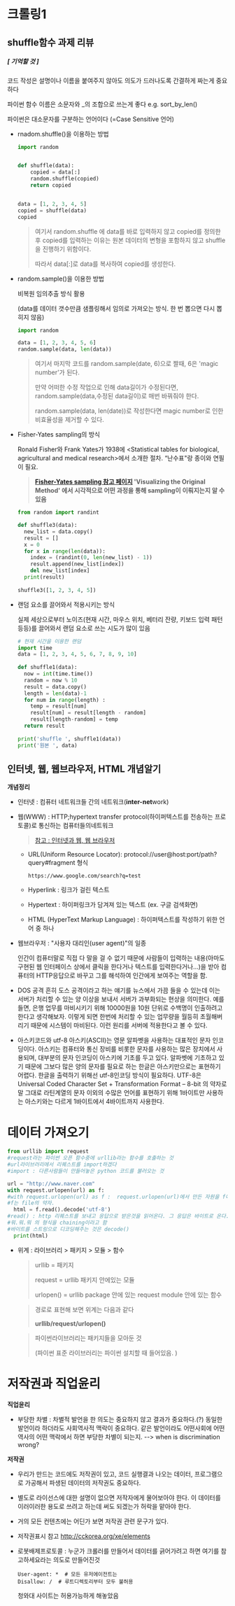 # 크롤링1

## shuffle함수 과제 리뷰

##### [ 기억할 것 ] 

코드 작성은 설명이나 이름을 붙여주지 않아도 의도가 드러나도록 간결하게 짜는게 중요하다 

파이썬 함수 이름은 소문자와 _의 조합으로 쓰는게 좋다 e.g. sort_by_len()

파이썬은 대소문자를 구분하는 언어이다 (=Case Sensitive 언어)



+ rnadom.shuffle()을 이용하는 방법

  ```python
  import random
  
  
  def shuffle(data):
      copied = data[:]
      random.shuffle(copied)
      return copied
  
  
  data = [1, 2, 3, 4, 5]
  copied = shuffle(data)
  copied
  ```

  >여기서 random.shuffle 에 data를 바로 입력하지 않고 copied를 정의한 후 copied를 입력하는 이유는 원본 데이터의 변형을 포함하지 않고 shuffle을 진행하기 위함이다. 
  >
  >따라서 data[:]로 data를 복사하여 copied를 생성한다. 

  

+ random.sample()을 이용한 방법

  비복원 임의추출 방식 활용

  (data를 데이터 갯수만큼 샘플링해서 임의로 가져오는 방식. 한 번 뽑으면 다시 뽑히지 않음)

  ```python
  import random
  
  data = [1, 2, 3, 4, 5, 6]
  random.sample(data, len(data))
  ```

  > 여기서 마지막 코드를 random.sample(date, 6)으로 짤때, 6은 'magic number'가 된다.
  >
  > 만약 어떠한 수정 작업으로 인해 data길이가 수정된다면, random.sample(data,수정된 data길이)로 매번 바꿔줘야 한다. 
  >
  > random.sample(data, len(date))로 작성한다면 magic number로 인한 비효율성을 제거할 수 있다.  

  

+ Fisher-Yates sampling의 방식

  Ronald Fisher와 Frank Yates가 1938에 <Statistical tables for biological, agricultural and medical research>에서 소개한 절차. “난수표"랑 종이와 연필이 필요.
  >
  > **[Fisher-Yates sampling 참고 페이지](https://exceptionnotfound.net/understanding-the-fisher-yates-card-shuffling-algorithm/) 'Visualizing the Original Method' 에서 시각적으로 어떤 과정을 통해  sampling이 이뤄지는지 알 수 있음**

  ```python
  from random import randint
  
  def shuffle3(data):
    new_list = data.copy()
    result = []
    x = 0
    for x in range(len(data)):
      index = (randint(0, len(new_list) - 1))
      result.append(new_list[index])
      del new_list[index]
    print(result)
    
  shuffle3([1, 2, 3, 4, 5])
  ```

  

+ 랜덤 요소를 끌어와서 적용시키는 방식

  실제 세상으로부터 노이즈(현재 시간, 마우스 위치, 베터리 잔량, 키보드 입력 패턴 등등)를 끌어와서 랜덤 요소로 쓰는 시도가 많이 있음

  ```python
  # 현재 시간을 이용한 랜덤
  import time
  data = [1, 2, 3, 4, 5, 6, 7, 8, 9, 10]
   
  def shuffle1(data):
    now = int(time.time())
    random = now % 10
    result = data.copy()
    length = len(data)-1
    for num in range(length) :
      temp = result[num]
      result[num] = result[length - random]
      result[length-random] = temp
    return result
    
  print('shuffle ', shuffle1(data))
  print('원본 ', data)
  ```

  

## 인터넷, 웹, 웹브라우저, HTML 개념알기

**개념정리**

+ 인터넷 : 컴퓨터 네트워크들 간의 네트워크(**inter-net**work)

+ 웹(WWW) : HTTP;hypertext transfer protocol(하이퍼텍스트를 전송하는 프로토콜)로 통신하는 컴퓨터들의네트워크 

  > [참고 : 인터넷과 웹, 웹 브라우저](https://www.youtube.com/watch?v=J8hzJxb0rpc)

  + URL(Uniform Resource Locator): protocol://user@host:port/path?query#fragment 형식 

    ```http
    https://www.google.com/search?q=test
    ```

  + Hyperlink : 링크가 걸린 텍스트

  + Hypertext : 하이퍼링크가 담겨져 있는 텍스트 (ex. 구글 검색화면) 

  + HTML (HyperText Markup Language) : 하이퍼텍스트를 작성하기 위한 언어 중 하나 

+ 웹브라우저 : "사용자 대리인(user agent)"의 일종

  인간이 컴퓨터말로 직접 다 말을 걸 수 없기 때문에 사람들이 입력하는 내용(아마도 구현된 웹 인터페이스 상에서 클릭을 한다거나 텍스트를 입력한다거나...)을 받아 컴퓨터의 HTTP응답으로 바꾸고 그를 해석하여 인간에게 보여주는 역할을 함.

+ DOS 공격
  흔히 도스 공격이라고 하는 얘기를 뉴스에서 가끔 들을 수 있는데 이는 서버가 처리할 수 있는 양 이상을 보내서 서버가 과부화되는 현상을 의미한다. 예를 들면, 은행 업무를 마비시키기 위해 10000원을 10원 단위로 수백명이 인출하려고 한다고 생각해보자. 이렇게 되면 한번에 처리할 수 있는 업무량을 월등히 초월해버리기 때문에 시스템이 마비된다. 이런 원리를 서버에 적용한다고 볼 수 있다. 

+ 아스키코드와 utf-8
  아스키(ASCII)는 영문 알파벳을 사용하는 대표적인 문자 인코딩이다. 아스키는 컴퓨터와 통신 장비를 비롯한 문자를 사용하는 많은 장치에서 사용되며, 대부분의 문자 인코딩이 아스키에 기초를 두고 있다. 
  알파벳에 기초하고 있기 때문에 그보다 많은 양의 문자를 필요로 하는 한글은 아스키만으로는 표현하기 어렵다. 한글을 출력하기 위해선 utf-8인코딩 방식이 필요하다. UTF-8은 Universal Coded Character Set + Transformation Format – 8-bit 의 약자로 말 그대로 라틴계열의 문자 이외의 수많은 언어를 표현하기 위해 1바이트만 사용하는 아스키와는 다르게 1바이트에서 4바이트까지 사용한다. 



# 데이터 가져오기

```python
from urllib import request 
#request라는 파이썬 오픈 함수중에 urllib라는 함수를 호출하는 것
#url라이브러리에서 리퀘스트를 import하겠다
#import : 다른사람들이 만들어놓은 python 코드를 불러오는 것

url = "http://www.naver.com"
with request.urlopen(url) as f:
#with request.urlopen(url) as f :  request.urlopen(url)에서 만든 자원을 f에 할당하고 다 쓴 다음에는 자원을 해제하기 위해 쓰인다.
#f는 file의 약자.
  html = f.read().decode('utf-8')
#read() : http 리퀘스트를 보내고 응답으로 받은것을 읽어온다. 그 응답은 바이트로 온다.
#뭐.뭐.뭐 의 형식을 chaining이라고 함 
#바이트를 스트링으로 디코딩해주는 것은 decode()
  print(html)
```

+ 위계 : 라이브러리 > 패키지 >  모듈 > 함수

  >  urllib = 패키지
  >
  > request = urllib 패키지 안에있는 모듈
  >
  > urlopen() = urllib package 안에 있는 request module 안에 있는 함수

  > 경로로 표현해 보면 위계는 다음과 같다 
  >
  >  **urllib/request/urlopen()** 

  > 파이썬라이브러리는 패키지들을 모아둔 것 
  >
  > (파이썬 표준 라이브러리는 파이썬 설치할 때 들어있음. )

  

# 저작권과 직업윤리 

**직업윤리**

- 부당한 차별 : 차별적 발언을 한 의도는 중요하지 않고 결과가 중요하다.(?) 동일한 발언이라 하더라도 사회역사적 맥락이 중요하다. 같은 발언이라도 어떤사회에 어떤역사의 어떤 맥락에서 하면 부당한 차별이 되는지. --> when is discrimination wrong?

**저작권**

- 우리가 만드는 코드에도 저작권이 있고, 코드 실행결과 나오는 데이터, 프로그램으로 가공해서 파생된 데이터의 저작권도 중요하다.

- 별도로 라이선스에 대한 설명이 없으면 저작자에게 물어보아야 한다. 이 데이터를 이러이러한 용도로 쓰려고 하는데 써도 되겠는가 허락을 맡아야 한다.

- 거의 모든 컨텐츠에는 어딘가 보면 저작권 관련 문구가 있다.

- 저작권표시 참고 <http://cckorea.org/xe/elements>

- 로봇배제프로토콜  : 누군가 크롤러를 만들어서 데이터를 긁어가려고 하면 여기를 참고하세요라는 의도로 만들어진것

  ```
  User-agent: *  # 모든 유저에이전트는
  Disallow: /  # 루트디렉토리부터 모두 불허용
  ```

  청와대 사이트는 허용가능하게 해놓았음



